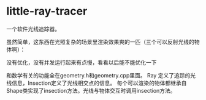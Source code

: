 # little-ray-tracer
 一个软件光线追踪器。

 虽然简单，这东西在光照复杂的场景里渲染效果爽的一匹（三个可以反射光线的物体啊）：

没有优化，没有并发运行起来有点慢，看看以后能不能优化一下

和数学有关的功能全在geometry.h和geometry.cpp里面。
Ray 定义了追踪的光线信息，Insection定义了光线相交点的信息。
每个可以渲染的物体都继承自Shape类实现了insection方法。光线与物体交互时调用insection方法。